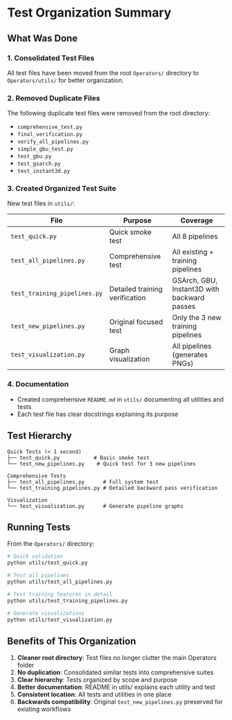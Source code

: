 # Test Organization Summary

## What Was Done

### 1. Consolidated Test Files
All test files have been moved from the root `Operators/` directory to `Operators/utils/` for better organization.

### 2. Removed Duplicate Files
The following duplicate test files were removed from the root directory:
- `comprehensive_test.py`
- `final_verification.py`
- `verify_all_pipelines.py`
- `simple_gbu_test.py`
- `test_gbu.py`
- `test_gsarch.py`
- `test_instant3d.py`

### 3. Created Organized Test Suite
New test files in `utils/`:

| File | Purpose | Coverage |
|------|---------|----------|
| `test_quick.py` | Quick smoke test | All 8 pipelines |
| `test_all_pipelines.py` | Comprehensive test | All existing + training pipelines |
| `test_training_pipelines.py` | Detailed training verification | GSArch, GBU, Instant3D with backward passes |
| `test_new_pipelines.py` | Original focused test | Only the 3 new training pipelines |
| `test_visualization.py` | Graph visualization | All pipelines (generates PNGs) |

### 4. Documentation
- Created comprehensive `README.md` in `utils/` documenting all utilities and tests
- Each test file has clear docstrings explaining its purpose

## Test Hierarchy

```
Quick Tests (< 1 second)
├── test_quick.py           # Basic smoke test
└── test_new_pipelines.py    # Quick test for 3 new pipelines

Comprehensive Tests
├── test_all_pipelines.py      # Full system test
└── test_training_pipelines.py # Detailed backward pass verification

Visualization
└── test_visualization.py      # Generate pipeline graphs
```

## Running Tests

From the `Operators/` directory:

```bash
# Quick validation
python utils/test_quick.py

# Test all pipelines
python utils/test_all_pipelines.py

# Test training features in detail
python utils/test_training_pipelines.py

# Generate visualizations
python utils/test_visualization.py
```

## Benefits of This Organization

1. **Cleaner root directory**: Test files no longer clutter the main Operators folder
2. **No duplication**: Consolidated similar tests into comprehensive suites
3. **Clear hierarchy**: Tests organized by scope and purpose
4. **Better documentation**: README in utils/ explains each utility and test
5. **Consistent location**: All tests and utilities in one place
6. **Backwards compatibility**: Original `test_new_pipelines.py` preserved for existing workflows
